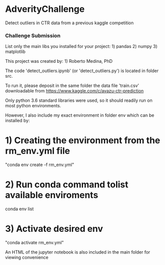 # AdverityChallenge
Detect outliers in CTR data from a previous kaggle competition

### Challenge Submission

List only the main libs you installed for your project:
	1) pandas
	2) numpy
	3) matplotlib


This project was created by:
	1) Roberto Medina, PhD


The code 'detect_outliers.ipynb' (or 'detect_outliers.py') is located in folder src.

To run it, please deposit in the same folder the data file 'train.csv' downloadable from https://www.kaggle.com/c/avazu-ctr-prediction 

Only python 3.6 standard libraries were used, so it should readily run on most python environments.

However, I also include my exact environment in folder env which can be installed by:

# 1) Creating the environment from the rm_env.yml file
"conda env create -f rm_env.yml"
# 2) Run conda command tolist available enviroments
conda env list
# 3) Activate desired env
"conda activate rm_env.yml"

An HTML of the jupyter notebook is also included in the main folder for viewing convenience
